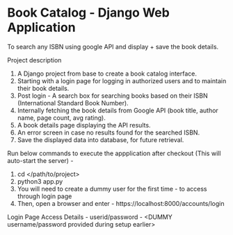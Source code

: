# Book Catalog - Django Web Application
To search any ISBN using google API and display + save the book details. 

Project description

1. A Django project from base to create a book catalog interface.
2. Starting with a login page for logging in authorized users and to maintain their book details.
3. Post login - A search box for searching books based on their ISBN (International Standard Book Number).
4. Internally fetching the book details from Google API (book title, author name, page count, avg rating).
5. A book details page displaying the API results.
6. An error screen in case no results found for the searched ISBN.
7. Save the displayed data into database, for future retrieval.

Run below commands to execute the appplication after checkout (This will auto-start the server) -
1. cd </path/to/project>
2. python3 app.py
3. You will need to create a dummy user for the first time - to access through login page
4. Then, open a browser and enter - https://localhost:8000/accounts/login


Login Page Access Details - 
userid/password - <DUMMY username/password provided during setup earlier>
